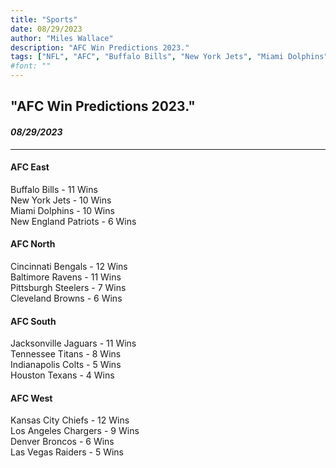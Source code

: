 ```yaml
---
title: "Sports"
date: 08/29/2023
author: "Miles Wallace"
description: "AFC Win Predictions 2023."
tags: ["NFL", "AFC", "Buffalo Bills", "New York Jets", "Miami Dolphins", "New England Patriots", "Cincinnati Bengals", "Baltimore Ravens", "Pittsburgh Steelers", "Cleveland Browns", "Jacksonville Jaguars", "Tennessee Titans", "Houston Texans", "Indianapolis Colts", "Kansas City Chiefs", "Los Angeles Chargers", "Denver Broncos", "Las Vegas Raiders",  ]
#font: ""
---
```

## "AFC Win Predictions 2023."
#### _08/29/2023_ 
____
#### AFC East  
Buffalo Bills - 11 Wins  
New York Jets - 10 Wins  
Miami Dolphins - 10 Wins  
New England Patriots - 6 Wins  
  
#### AFC North  
Cincinnati Bengals - 12 Wins  
Baltimore Ravens - 11 Wins  
Pittsburgh Steelers - 7 Wins  
Cleveland Browns - 6 Wins  
    
#### AFC South  
Jacksonville Jaguars - 11 Wins  
Tennessee Titans - 8 Wins  
Indianapolis Colts - 5 Wins    
Houston Texans - 4 Wins    
  
#### AFC West  
Kansas City Chiefs - 12 Wins  
Los Angeles Chargers - 9 Wins    
Denver Broncos - 6 Wins   
Las Vegas Raiders - 5 Wins    
  